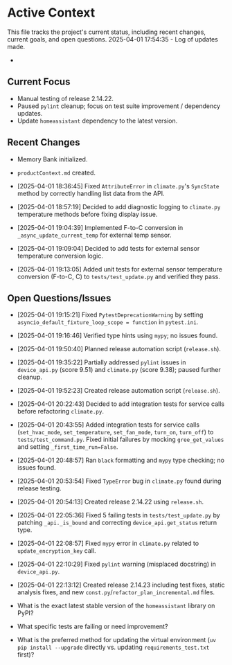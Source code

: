 # Active Context

  This file tracks the project's current status, including recent changes, current goals, and open questions.
  2025-04-01 17:54:35 - Log of updates made.

*

## Current Focus

*   Manual testing of release 2.14.22.
*   Paused `pylint` cleanup; focus on test suite improvement / dependency updates.
*   Update `homeassistant` dependency to the latest version.

## Recent Changes

*   Memory Bank initialized.
*   `productContext.md` created.
*   [2025-04-01 18:36:45] Fixed `AttributeError` in `climate.py`'s `SyncState` method by correctly handling list data from the API.
*   [2025-04-01 18:57:19] Decided to add diagnostic logging to `climate.py` temperature methods before fixing display issue.

*   [2025-04-01 19:04:39] Implemented F-to-C conversion in `_async_update_current_temp` for external temp sensor.
*   [2025-04-01 19:09:04] Decided to add tests for external sensor temperature conversion logic.
*   [2025-04-01 19:13:05] Added unit tests for external sensor temperature conversion (F-to-C, C) to `tests/test_update.py` and verified they pass.
## Open Questions/Issues
*   [2025-04-01 19:15:21] Fixed `PytestDeprecationWarning` by setting `asyncio_default_fixture_loop_scope = function` in `pytest.ini`.
*   [2025-04-01 19:16:46] Verified type hints using `mypy`; no issues found.
*   [2025-04-01 19:50:40] Planned release automation script (`release.sh`).
*   [2025-04-01 19:35:22] Partially addressed `pylint` issues in `device_api.py` (score 9.51) and `climate.py` (score 9.38); paused further cleanup.
*   [2025-04-01 19:52:23] Created release automation script (`release.sh`).
*   [2025-04-01 20:22:43] Decided to add integration tests for service calls before refactoring `climate.py`.
*   [2025-04-01 20:43:55] Added integration tests for service calls (`set_hvac_mode`, `set_temperature`, `set_fan_mode`, `turn_on`, `turn_off`) to `tests/test_command.py`. Fixed initial failures by mocking `gree_get_values` and setting `_first_time_run=False`.
*   [2025-04-01 20:48:57] Ran `black` formatting and `mypy` type checking; no issues found.
*   [2025-04-01 20:53:54] Fixed `TypeError` bug in `climate.py` found during release testing.
*   [2025-04-01 20:54:13] Created release 2.14.22 using `release.sh`.

*   [2025-04-01 22:05:36] Fixed 5 failing tests in `tests/test_update.py` by patching `_api._is_bound` and correcting `device_api.get_status` return type.
*   [2025-04-01 22:08:57] Fixed `mypy` error in `climate.py` related to `update_encryption_key` call.
*   [2025-04-01 22:10:29] Fixed `pylint` warning (misplaced docstring) in `device_api.py`.
*   [2025-04-01 22:13:12] Created release 2.14.23 including test fixes, static analysis fixes, and new `const.py`/`refactor_plan_incremental.md` files.
*   What is the exact latest stable version of the `homeassistant` library on PyPI?
*   What specific tests are failing or need improvement?
*   What is the preferred method for updating the virtual environment (`uv pip install --upgrade` directly vs. updating `requirements_test.txt` first)?
